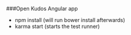 ###Open Kudos Angular app

- npm install (will run bower install afterwards)
- karma start (starts the test runner)
